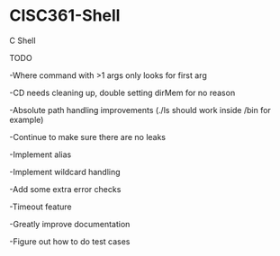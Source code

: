 # CISC361-Shell
C Shell

TODO

  -Where command with >1 args only looks for first arg

  -CD needs cleaning up, double setting dirMem for no reason

  -Absolute path handling improvements (./ls should work inside /bin for example)

  -Continue to make sure there are no leaks
  
  -Implement alias
  
  -Implement wildcard handling
  
  -Add some extra error checks
  
  -Timeout feature
  
  -Greatly improve documentation
  
  -Figure out how to do test cases
